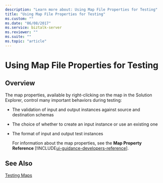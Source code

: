 ```yaml
---
description: "Learn more about: Using Map File Properties for Testing"
title: "Using Map File Properties for Testing"
ms.custom: ""
ms.date: "06/08/2017"
ms.service: biztalk-server
ms.reviewer: ""
ms.suite: ""
ms.topic: "article"
---
```

# Using Map File Properties for Testing

## Overview
The map properties, available by right-clicking on the map in the Solution Explorer, control many important behaviors during testing:  
  
- The validation of input and output instances against source and destination schemas  
  
- The choice of whether to create an input instance or use an existing one  
  
- The format of input and output test instances  
  
  For information about the map properties, see the **Map Property Reference** [!INCLUDE[ui-guidance-developers-reference](../includes/ui-guidance-developers-reference.md)].
  
## See Also  
 [Testing Maps](../core/testing-maps.md)
